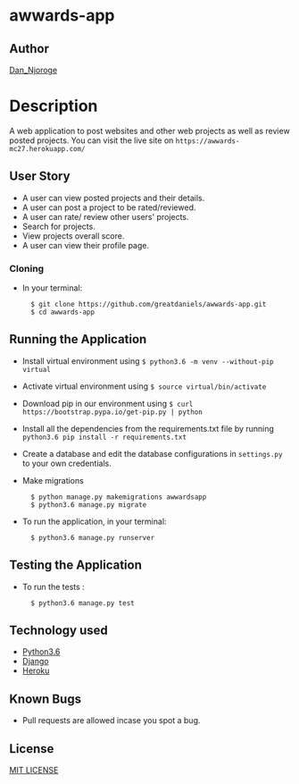 # awwards-app

## Author

[Dan_Njoroge](https://github.com/greatdaniels)

# Description
A web application to post websites and other web projects as well as review posted projects. You can visit the live site on `https://awwards-mc27.herokuapp.com/`

## User Story

* A user can view posted projects and their details.  
* A user can post a project to be rated/reviewed. 
* A user can rate/ review other users' projects.  
* Search for projects.  
* View projects overall score.
* A user can view their profile page.   

### Cloning
* In your terminal:
        
        $ git clone https://github.com/greatdaniels/awwards-app.git
        $ cd awwards-app

## Running the Application
* Install virtual environment using `$ python3.6 -m venv --without-pip virtual`
* Activate virtual environment using `$ source virtual/bin/activate`
* Download pip in our environment using `$ curl https://bootstrap.pypa.io/get-pip.py | python`
* Install all the dependencies from the requirements.txt file by running `python3.6 pip install -r requirements.txt`
* Create a database and edit the database configurations in `settings.py` to your own credentials.
* Make migrations

        $ python manage.py makemigrations awwardsapp
        $ python3.6 manage.py migrate 

* To run the application, in your terminal:

        $ python3.6 manage.py runserver
        
## Testing the Application
* To run the tests :

        $ python3.6 manage.py test 


## Technology used

* [Python3.6](https://www.python.org/)
* [Django](https://www.djangoproject.com/)
* [Heroku](https://heroku.com)


## Known Bugs
* Pull requests are allowed incase you spot a bug.

## License
[MIT LICENSE](./license)